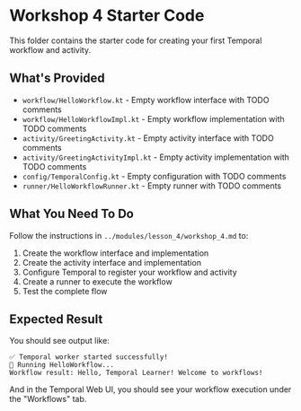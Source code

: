 # Workshop 4 Starter Code

This folder contains the starter code for creating your first Temporal workflow and activity.

## What's Provided

- `workflow/HelloWorkflow.kt` - Empty workflow interface with TODO comments
- `workflow/HelloWorkflowImpl.kt` - Empty workflow implementation with TODO comments  
- `activity/GreetingActivity.kt` - Empty activity interface with TODO comments
- `activity/GreetingActivityImpl.kt` - Empty activity implementation with TODO comments
- `config/TemporalConfig.kt` - Empty configuration with TODO comments
- `runner/HelloWorkflowRunner.kt` - Empty runner with TODO comments

## What You Need To Do

Follow the instructions in `../modules/lesson_4/workshop_4.md` to:

1. Create the workflow interface and implementation
2. Create the activity interface and implementation
3. Configure Temporal to register your workflow and activity
4. Create a runner to execute the workflow
5. Test the complete flow

## Expected Result

You should see output like:
```
✅ Temporal worker started successfully!
🚀 Running HelloWorkflow...
Workflow result: Hello, Temporal Learner! Welcome to workflows!
```

And in the Temporal Web UI, you should see your workflow execution under the "Workflows" tab. 